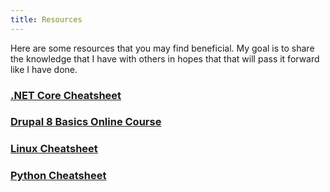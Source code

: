 ```yaml
---
title: Resources
---
```


Here are some resources that you may find beneficial. My goal is to share the knowledge that I have 
with others in hopes that that will pass it forward like I have done.

### [.NET Core Cheatsheet](/resources/dotnet-core-cheatsheet)

### [Drupal 8 Basics Online Course](https://www.youtube.com/watch?v=iujOWWbiUP0&list=PLaAJ0fv0d9WM8E2K_Ke5As-fw626yQ3tu)

### [Linux Cheatsheet](/resources/linux-cheatsheet)

### [Python Cheatsheet](/resources/python-cheatsheet)
